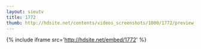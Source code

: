 ```yaml
---
layout: sieutv
title: 1772
thumb: http://hdsite.net/contents/videos_screenshots/1000/1772/preview_360p.mp4.jpg
---
```

{% include iframe src='http://hdsite.net/embed/1772' %}
 
